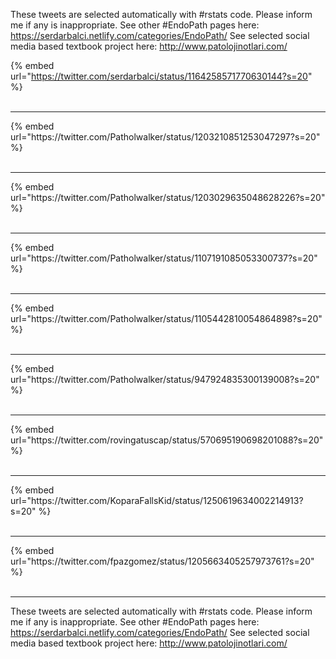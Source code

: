 

These tweets are selected automatically with #rstats code. Please inform me if any is inappropriate.
See other #EndoPath pages here: https://serdarbalci.netlify.com/categories/EndoPath/ 
See selected social media based textbook project here: http://www.patolojinotlari.com/

{% embed url="https://twitter.com/serdarbalci/status/1164258571770630144?s=20" %}<br>
<br>
<hr>
{% embed url="https://twitter.com/Patholwalker/status/1203210851253047297?s=20" %}<br>
<br>
<hr>
{% embed url="https://twitter.com/Patholwalker/status/1203029635048628226?s=20" %}<br>
<br>
<hr>
{% embed url="https://twitter.com/Patholwalker/status/1107191085053300737?s=20" %}<br>
<br>
<hr>
{% embed url="https://twitter.com/Patholwalker/status/1105442810054864898?s=20" %}<br>
<br>
<hr>
{% embed url="https://twitter.com/Patholwalker/status/947924835300139008?s=20" %}<br>
<br>
<hr>
{% embed url="https://twitter.com/rovingatuscap/status/570695190698201088?s=20" %}<br>
<br>
<hr>
{% embed url="https://twitter.com/KoparaFallsKid/status/1250619634002214913?s=20" %}<br>
<br>
<hr>
{% embed url="https://twitter.com/fpazgomez/status/1205663405257973761?s=20" %}<br>
<br>
<hr>


These tweets are selected automatically with #rstats code. Please inform me if any is inappropriate.
See other #EndoPath pages here: https://serdarbalci.netlify.com/categories/EndoPath/ 
See selected social media based textbook project here: http://www.patolojinotlari.com/
